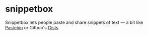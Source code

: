 # snippetbox

Snippetbox lets people paste and share snippets of text ― a bit like [Pastebin](https://pastebin.com/) or Github's [Gists](https://gist.github.com/).

